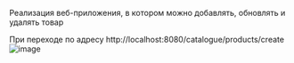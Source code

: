 Реализация веб-приложения, в котором можно добавлять, обновлять и удалять товар

При переходе по адресу  http://localhost:8080/catalogue/products/create
![image](https://github.com/user-attachments/assets/b34fa9c1-0cc8-4b66-ae9e-02891d996b06)
